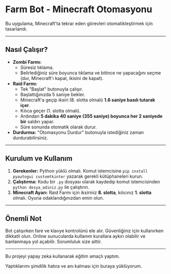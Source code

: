 # Farm Bot - Minecraft Otomasyonu

Bu uygulama, Minecraft'ta tekrar eden görevleri otomatikleştirmek için tasarlandı.

---

## Nasıl Çalışır?

* **Zombi Farmı:**
    * Süresiz tıklama.
    * Belirlediğiniz süre boyunca tıklama ve bitince ne yapacağını seçme (dur, Minecraft'ı kapat, ikisini de kapat).
* **Raid Farmı:**
    * Tek "Başlat" butonuyla çalışır.
    * Başlattığınızda 5 saniye bekler.
    * Minecraft'a geçip iksiri (8. slotta olmalı) **1.6 saniye basılı tutarak içer**.
    * Kılıca geçer (1. slotta olmalı).
    * Ardından **5 dakika 40 saniye (355 saniye) boyunca her 2 saniyede bir** saldırı yapar.
    * Süre sonunda otomatik olarak durur.
* **Durdurma:** "Otomasyonu Durdur" butonuyla istediğiniz zaman durdurabilirsiniz.

---

## Kurulum ve Kullanım

1.  **Gerekenler:** Python yüklü olmalı. Komut istemcisine `pip install pyautogui customtkinter` yazarak gerekli kütüphaneleri kurun.
2.  **Çalıştırma:** Kodu bir `.py` dosyası olarak kaydedip komut istemcisinden `python dosya_adiniz.py` ile çalıştırın.
3.  **Minecraft Ayarı:** Raid Farmı için iksiriniz **8. slotta**, kılıcınız **1. slotta** olmalı. Oyuna odaklandığınızdan emin olun.

---

## Önemli Not

Bot çalışırken fare ve klavye kontrolünü ele alır. Güvenliğiniz için kullanırken dikkatli olun. Online sunucularda kullanım kurallara aykırı olabilir ve banlanmaya yol açabilir. Sorumluluk size aittir.

---

Bu projeyi yapay zeka kullanarak eğitim amaçlı yaptım.

Yaptıklarımı şimdilik hatıra ve anı kalması için buraya yüklüyorum.
